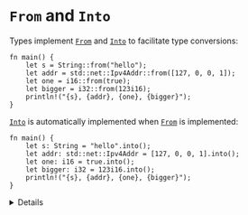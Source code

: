 # `From` and `Into`

Types implement [`From`][1] and [`Into`][2] to facilitate type conversions:

```rust,editable
fn main() {
    let s = String::from("hello");
    let addr = std::net::Ipv4Addr::from([127, 0, 0, 1]);
    let one = i16::from(true);
    let bigger = i32::from(123i16);
    println!("{s}, {addr}, {one}, {bigger}");
}
```

[`Into`][2] is automatically implemented when [`From`][1] is implemented:

```rust,editable
fn main() {
    let s: String = "hello".into();
    let addr: std::net::Ipv4Addr = [127, 0, 0, 1].into();
    let one: i16 = true.into();
    let bigger: i32 = 123i16.into();
    println!("{s}, {addr}, {one}, {bigger}");
}
```

<details>
  
* That's why it is common to only implement `From`, as your type will get `Into` implementation too.
* When declaring a function argument input type like "anything that can be converted into a `String`", the rule is opposite, you should use `Into`.
  Your function will accept types that implement `From` and those that _only_ implement `Into`.
    
</details>

[1]: https://doc.rust-lang.org/std/convert/trait.From.html
[2]: https://doc.rust-lang.org/std/convert/trait.Into.html
